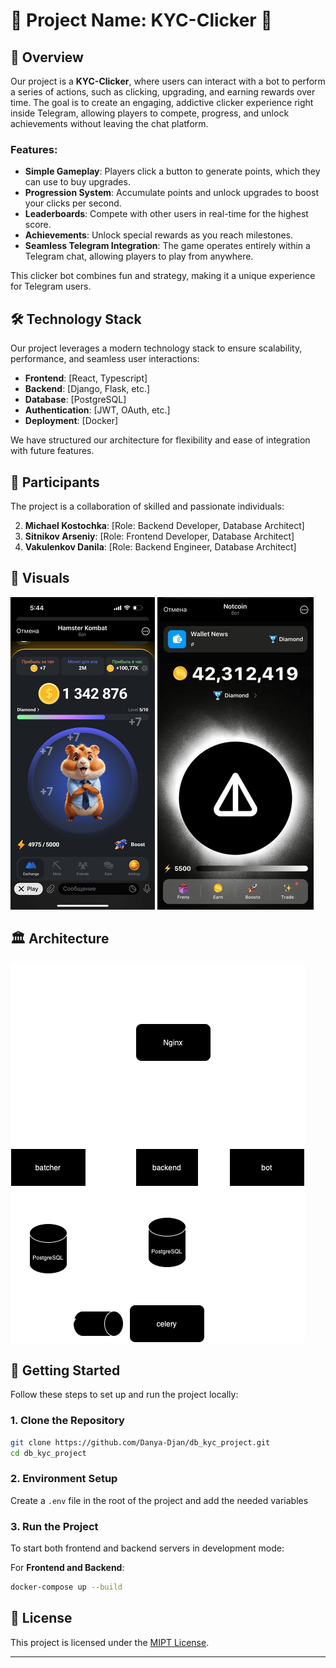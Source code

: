 # 🌟 Project Name: **KYC-Clicker** 🌟

## 📖 **Overview**

Our project is a **KYC-Clicker**, where users can interact with a bot to perform a series of actions, such as clicking, upgrading, and earning rewards over time. The goal is to create an engaging, addictive clicker experience right inside Telegram, allowing players to compete, progress, and unlock achievements without leaving the chat platform.

### **Features**:
- **Simple Gameplay**: Players click a button to generate points, which they can use to buy upgrades.
- **Progression System**: Accumulate points and unlock upgrades to boost your clicks per second.
- **Leaderboards**: Compete with other users in real-time for the highest score.
- **Achievements**: Unlock special rewards as you reach milestones.
- **Seamless Telegram Integration**: The game operates entirely within a Telegram chat, allowing players to play from anywhere.

This clicker bot combines fun and strategy, making it a unique experience for Telegram users.

## 🛠 **Technology Stack**

Our project leverages a modern technology stack to ensure scalability, performance, and seamless user interactions:

- **Frontend**: [React, Typescript]
- **Backend**: [Django, Flask, etc.]
- **Database**: [PostgreSQL]
- **Authentication**: [JWT, OAuth, etc.]
- **Deployment**: [Docker]

We have structured our architecture for flexibility and ease of integration with future features.

## 👥 **Participants**

The project is a collaboration of skilled and passionate individuals:

2. **Michael Kostochka**: [Role: Backend Developer, Database Architect]
3. **Sitnikov Arseniy**: [Role: Frontend Developer, Database Architect]
4. **Vakulenkov Danila**: [Role: Backend Engineer, Database Architect]

## 🎨 **Visuals**

![Clicker Game Mockup1](./mockups/Hamster.png)
![Clicker Game Mockup2](./mockups/Notcoin.png)

## **🏛️ Architecture**
![Architecture](./mockups/architecture.png)

## 🚀 **Getting Started**

Follow these steps to set up and run the project locally:

### **1. Clone the Repository**
 
```bash
git clone https://github.com/Danya-Djan/db_kyc_project.git
cd db_kyc_project
```

### **2. Environment Setup**

Create a `.env` file in the root of the project and add the needed variables

### **3. Run the Project**

To start both frontend and backend servers in development mode:

For **Frontend and Backend**:

```bash
docker-compose up --build
```

## 📜 **License**

This project is licensed under the [MIPT License](https://github.com/MIPT-ILab/MDSP/blob/master/LICENSE).

---
